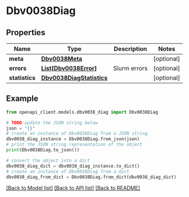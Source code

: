 # Dbv0038Diag


## Properties

Name | Type | Description | Notes
------------ | ------------- | ------------- | -------------
**meta** | [**Dbv0038Meta**](Dbv0038Meta.md) |  | [optional] 
**errors** | [**List[Dbv0038Error]**](Dbv0038Error.md) | Slurm errors | [optional] 
**statistics** | [**Dbv0038DiagStatistics**](Dbv0038DiagStatistics.md) |  | [optional] 

## Example

```python
from openapi_client.models.dbv0038_diag import Dbv0038Diag

# TODO update the JSON string below
json = "{}"
# create an instance of Dbv0038Diag from a JSON string
dbv0038_diag_instance = Dbv0038Diag.from_json(json)
# print the JSON string representation of the object
print(Dbv0038Diag.to_json())

# convert the object into a dict
dbv0038_diag_dict = dbv0038_diag_instance.to_dict()
# create an instance of Dbv0038Diag from a dict
dbv0038_diag_from_dict = Dbv0038Diag.from_dict(dbv0038_diag_dict)
```
[[Back to Model list]](../README.md#documentation-for-models) [[Back to API list]](../README.md#documentation-for-api-endpoints) [[Back to README]](../README.md)


